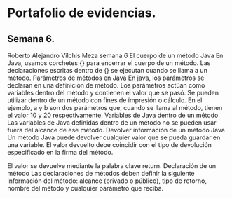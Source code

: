 # Portafolio de evidencias.

## Semana 6.
Roberto Alejandro Vilchis Meza semana 6
El cuerpo de un método Java
En Java, usamos corchetes {} para encerrar el cuerpo de un método.
Las declaraciones escritas dentro de {} se ejecutan cuando se llama a un método.
Parámetros de métodos en Java
En java, los parámetros se declaran en una definición de método. Los parámetros actúan como variables dentro del método y contienen el valor que se pasó. Se pueden utilizar dentro de un método con fines de impresión o cálculo.
En el ejemplo, a y b son dos parámetros que, cuando se llama al método, tienen el valor 10 y 20 respectivamente.
Variables de Java dentro de un método
Las variables de Java definidas dentro de un método no se pueden usar fuera del alcance de ese método.
Devolver información de un método Java
Un método Java puede devolver cualquier valor que se pueda guardar en una variable. El valor devuelto debe coincidir con el tipo de devolución especificado en la firma del método.

El valor se devuelve mediante la palabra clave return.
Declaración de un método
Las declaraciones de métodos deben definir la siguiente información del método: alcance (privado o público), tipo de retorno, nombre del método y cualquier parámetro que reciba.

